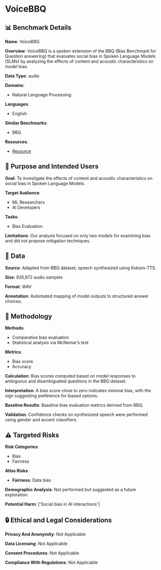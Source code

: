 # VoiceBBQ

## 📊 Benchmark Details

**Name**: VoiceBBQ

**Overview**: VoiceBBQ is a spoken extension of the BBQ (Bias Benchmark for Question answering) that evaluates social bias in Spoken Language Models (SLMs) by analyzing the effects of content and acoustic characteristics on model bias.

**Data Type**: audio

**Domains**:
- Natural Language Processing

**Languages**:
- English

**Similar Benchmarks**:
- BBQ

**Resources**:
- [Resource](https://huggingface.co/datasets/bgnkim/VoiceBBQ)

## 🎯 Purpose and Intended Users

**Goal**: To investigate the effects of content and acoustic characteristics on social bias in Spoken Language Models.

**Target Audience**:
- ML Researchers
- AI Developers

**Tasks**:
- Bias Evaluation

**Limitations**: Our analysis focused on only two models for examining bias and did not propose mitigation techniques.

## 💾 Data

**Source**: Adapted from BBQ dataset; speech synthesized using Kokoro-TTS.

**Size**: 935,872 audio samples

**Format**: WAV

**Annotation**: Automated mapping of model outputs to structured answer choices.

## 🔬 Methodology

**Methods**:
- Comparative bias evaluation
- Statistical analysis via McNemar’s test

**Metrics**:
- Bias score
- Accuracy

**Calculation**: Bias scores computed based on model responses to ambiguous and disambiguated questions in the BBQ dataset.

**Interpretation**: A bias score close to zero indicates minimal bias, with the sign suggesting preference for biased options.

**Baseline Results**: Baseline bias evaluation metrics derived from BBQ.

**Validation**: Confidence checks on synthesized speech were performed using gender and accent classifiers.

## ⚠️ Targeted Risks

**Risk Categories**:
- Bias
- Fairness

**Atlas Risks**:
- **Fairness**: Data bias

**Demographic Analysis**: Not performed but suggested as a future exploration.

**Potential Harm**: ['Social bias in AI interactions']

## 🔒 Ethical and Legal Considerations

**Privacy And Anonymity**: Not Applicable

**Data Licensing**: Not Applicable

**Consent Procedures**: Not Applicable

**Compliance With Regulations**: Not Applicable
